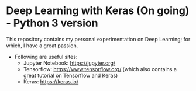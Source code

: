 # Deep Learning with Keras (On going) - Python 3 version

This repository contains my personal experimentation on Deep Learning; for which, I have a great passion.

- Following are useful sites:
    - Jupyter Notebook: https://jupyter.org/
    - Tensorflow: https://www.tensorflow.org/ (which also contains a great tutorial on Tensorflow and Keras)
    - Keras: https://keras.io/
    
